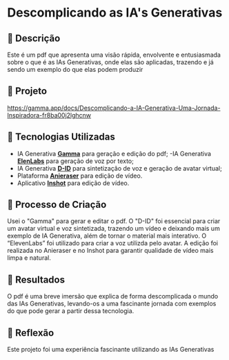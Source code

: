 # Descomplicando as IA's Generativas

## 📒 Descrição
Este é um pdf que apresenta uma visão rápida, envolvente e entusiasmada sobre o que é as IAs Generativas, onde elas são aplicadas, trazendo e já sendo um exemplo do que elas podem produzir

## 🎯 Projeto
https://gamma.app/docs/Descomplicando-a-IA-Generativa-Uma-Jornada-Inspiradora-fr8ba00j2lghcnw 

## 🤖 Tecnologias Utilizadas
- IA Generativa **[Gamma](https://gamma.app)** para geração e edição do pdf;
-IA Generativa **[ElenLabs](https://elevenlabs.io/app)** para geração de voz por texto;
- IA Generativa **[D-ID](https://www.d-id.com)** para sintetização de voz e geração de avatar virtual;
- Plataforma **[Anieraser](https://anieraser.media.io/app/)** para edição de vídeo.
- Aplicativo **[Inshot](https://inshot.com/)** para edição de vídeo.

## 🧐 Processo de Criação
Usei o "Gamma" para gerar e editar o pdf.
O "D-ID" foi essencial para criar um avatar virtual e voz sintetizada, trazendo um vídeo e deixando mais um exemplo de IA Generativa, além de tornar o material mais interativo.
O “ElevenLabs” foi utilizado para criar a voz utilizda pelo avatar.
A edição foi realizada no Anieraser e no Inshot  para garantir qualidade de vídeo mais limpa e natural.

## 🚀 Resultados
O pdf é uma breve imersão que explica de forma descomplicada o mundo das IAs Generativas, levando-os a uma fascinante jornada com exemplos do que pode gerar a partir dessa tecnologia.

## 💭 Reflexão
Este projeto foi uma experiência fascinante utilizando as IAs Generativas
